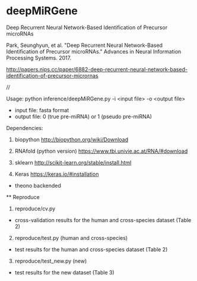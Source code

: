 # deepMiRGene
Deep Recurrent Neural Network-Based Identification of Precursor microRNAs

Park, Seunghyun, et al. "Deep Recurrent Neural Network-Based Identification of Precursor microRNAs." Advances in Neural Information Processing Systems. 2017.

http://papers.nips.cc/paper/6882-deep-recurrent-neural-network-based-identification-of-precursor-micrornas

//

Usage:
  python inference/deepMiRGene.py -i \<input file\> -o \<output file\>

- input file: fasta format
- output file: 0 (true pre-miRNA) or 1 (pseudo pre-miRNA)



Dependencies:
1. biopython http://biopython.org/wiki/Download

2. RNAfold (python version) https://www.tbi.univie.ac.at/RNA/#download

3. sklearn http://scikit-learn.org/stable/install.html

4. Keras https://keras.io/#installation
- theono backended




** Reproduce
1. reproduce/cv.py
- cross-validation results for the human and cross-species dataset (Table 2)

2. reproduce/test.py (human and cross-species)
- test results for the human and cross-species dataset (Table 2)

3. reproduce/test_new.py (new)
- test results for the new dataset (Table 3)



